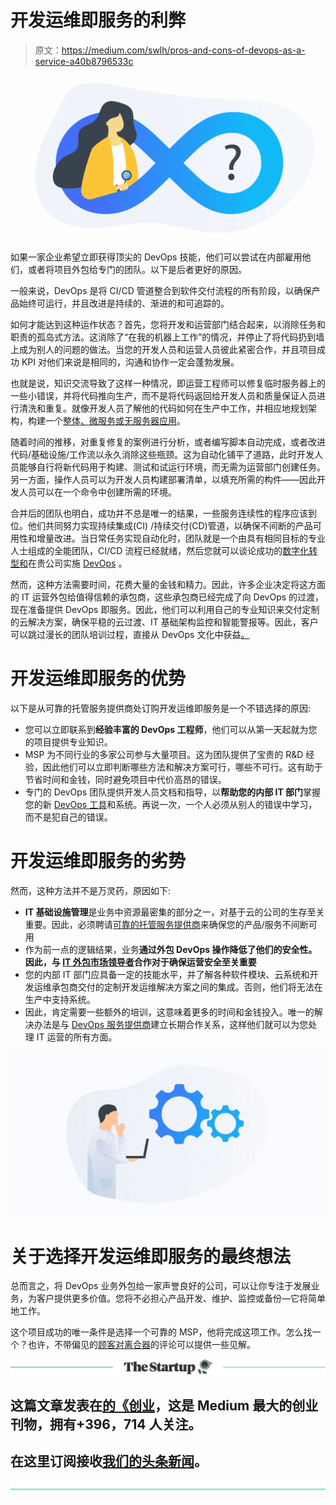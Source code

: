 # 开发运维即服务的利弊

> 原文：<https://medium.com/swlh/pros-and-cons-of-devops-as-a-service-a40b8796533c>

![](img/32989880b22bb0bcdc428ce5338531a0.png)

如果一家企业希望立即获得顶尖的 DevOps 技能，他们可以尝试在内部雇用他们，或者将项目外包给专门的团队。以下是后者更好的原因。

一般来说，DevOps 是将 CI/CD 管道整合到软件交付流程的所有阶段，以确保产品始终可运行，并且改进是持续的、渐进的和可追踪的。

如何才能达到这种运作状态？首先，您将开发和运营部门结合起来，以消除任务和职责的孤岛式方法。这消除了“在我的机器上工作”的情况，并停止了将代码扔到墙上成为别人的问题的做法。当您的开发人员和运营人员彼此紧密合作，并且项目成功 KPI 对他们来说是相同的，沟通和协作一定会蓬勃发展。

也就是说，知识交流导致了这样一种情况，即运营工程师可以修复临时服务器上的一些小错误，并将代码推向生产，而不是将代码返回给开发人员和质量保证人员进行清洗和重复。就像开发人员了解他的代码如何在生产中工作，并相应地规划架构，构建一个[整体、微服务或无服务器应用](https://itsvit.com/blog/the-monolith-microservices-and-serverless-computing-pros-and-cons/)。

随着时间的推移，对重复修复的案例进行分析，或者编写脚本自动完成，或者改进代码/基础设施/工作流以永久消除这些瓶颈。这为自动化铺平了道路，此时开发人员能够自行将新代码用于构建、测试和试运行环境，而无需为运营部门创建任务。另一方面，操作人员可以为开发人员构建部署清单，以填充所需的构件——因此开发人员可以在一个命令中创建所需的环境。

合并后的团队也明白，成功并不总是唯一的结果，一些服务连续性的程序应该到位。他们共同努力实现持续集成(CI) /持续交付(CD)管道，以确保不间断的产品可用性和增量改进。当日常任务实现自动化时，团队就是一个由具有相同目标的专业人士组成的全能团队，CI/CD 流程已经就绪，然后您就可以谈论成功的[数字化转型和](https://itsvit.com/our-whitepapers/how-to-perform-a-successful-digital-transformation-guideline/)在贵公司实施 [DevOps](https://itsvit.com/blog/devops-devops-services-nutshell/) 。

然而，这种方法需要时间，花费大量的金钱和精力。因此，许多企业决定将这方面的 IT 运营外包给值得信赖的承包商，这些承包商已经完成了向 DevOps 的过渡，现在准备提供 DevOps 即服务。因此，他们可以利用自己的专业知识来交付定制的云解决方案，确保平稳的云过渡、IT 基础架构监控和智能警报等。因此，客户可以跳过漫长的团队培训过程，直接从 DevOps 文化中获益[。](https://itsvit.com/blog/devops-culture-huge-step-mankind/)

# 开发运维即服务的优势

以下是从可靠的托管服务提供商处订购开发运维即服务是一个不错选择的原因:

*   您可以立即联系到**经验丰富的 DevOps 工程师**，他们可以从第一天起就为您的项目提供专业知识。
*   MSP 为不同行业的多家公司参与大量项目。这为团队提供了宝贵的 R&D 经验，因此他们可以立即判断哪些方法和解决方案可行，哪些不可行。这有助于节省时间和金钱，同时避免项目中代价高昂的错误。
*   专门的 DevOps 团队提供开发人员文档和指导，以**帮助您的内部 IT 部门**掌握您的新 [DevOps 工具](https://itsvit.com/blog/must-have-devops-tools-make-things-right-get-go/)和系统。再说一次，一个人必须从别人的错误中学习，而不是犯自己的错误。

# 开发运维即服务的劣势

然而，这种方法并不是万灵药，原因如下:

*   **IT 基础设施管理**是业务中资源最密集的部分之一，对基于云的公司的生存至关重要。因此，必须聘请[可靠的托管服务提供商](https://clutch.co/it-services/msp)来确保您的产品/服务不间断可用
*   作为前一点的逻辑结果，业务**通过外包 DevOps 操作降低了他们的安全性。因此，与 [IT 外包市场领导者](https://clutch.co/it-services/ukraine/leaders-matrix)合作对于确保运营安全至关重要**
*   您的内部 IT 部门应具备一定的技能水平，并了解各种软件模块、云系统和开发运维承包商交付的定制开发运维解决方案之间的集成。否则，他们将无法在生产中支持系统。
*   因此，肯定需要一些额外的培训，这意味着更多的时间和金钱投入。唯一的解决办法是与 [DevOps 服务提供商](https://itsvit.com/our-services/devops-service-provider/)建立长期合作关系，这样他们就可以为您处理 IT 运营的所有方面。

![](img/6e572e027c5f1142ab6071799abbb3fc.png)

# 关于选择开发运维即服务的最终想法

总而言之，将 DevOps 业务外包给一家声誉良好的公司，可以让你专注于发展业务，为客户提供更多价值。您将不必担心产品开发、维护、监控或备份—它将简单地工作。

这个项目成功的唯一条件是选择一个可靠的 MSP，他将完成这项工作。怎么找一个？也许，不带偏见的[顾客对离合器](https://clutch.co/profile/it-svit#reviews)的评论可以提供一些见解。

[![](img/308a8d84fb9b2fab43d66c117fcc4bb4.png)](https://medium.com/swlh)

## 这篇文章发表在[的《创业](https://medium.com/swlh)，这是 Medium 最大的创业刊物，拥有+396，714 人关注。

## 在这里订阅接收[我们的头条新闻](http://growthsupply.com/the-startup-newsletter/)。

[![](img/b0164736ea17a63403e660de5dedf91a.png)](https://medium.com/swlh)